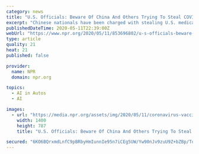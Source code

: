 ```yaml
---
category: news
title: "U.S. Officials: Beware Of China And Others Trying To Steal COVID-19 Research"
excerpt: "Chinese nationals have been charged with stealing U.S. medical technology in many recent cases. As U.S. firms race to find a coronavirus vaccine, U.S. authorities tell companies to safeguard research."
publishedDateTime: 2020-05-11T22:39:00Z
webUrl: "https://www.npr.org/2020/05/11/853696802/u-s-officials-beware-of-china-and-others-trying-to-steal-covid-19-research"
type: article
quality: 21
heat: 21
published: false

provider:
  name: NPR
  domain: npr.org

topics:
  - AI in Autos
  - AI

images:
  - url: "https://media.npr.org/assets/img/2020/05/11/coronavirus-vaccine-5-11-20_wide-c664cd49b37ea2f1c077329d959e19d694afb864.jpg?s=1400"
    width: 1400
    height: 787
    title: "U.S. Officials: Beware Of China And Others Trying To Steal COVID-19 Research"

secured: "6KO6BQrxmdLnfC9pBRbyHmIunnIe95n7iCEg5UW/Yw90nJv9zuU9Z+bZBp/TdjTKRdhx5K30jYo0V6qAJxQ2TfxtB1IegcfKGne2fwujZ+o5kTIJTDxzUA5eN7CSH9sf9nUPVTDE1bWFkr7XMHcOdXp28K4euHqeaeS+kewuvdFWf1MG6JG5AAINCl5fT6YXBznfvexADZjucEqQKTrmM0M0OHXhqa9o8eYrq77K5TS1LR6lo3Nbk/9bBeW2v5jKwi4+WxEZq/9n7x5HzZmP5ZHSUPRFYd1oOXFxl0JuZiXpWVCC1PWpR+zEB9FyXXdT;vBpQPRHQA5P/qtxrJ2sIEw=="
---
```


